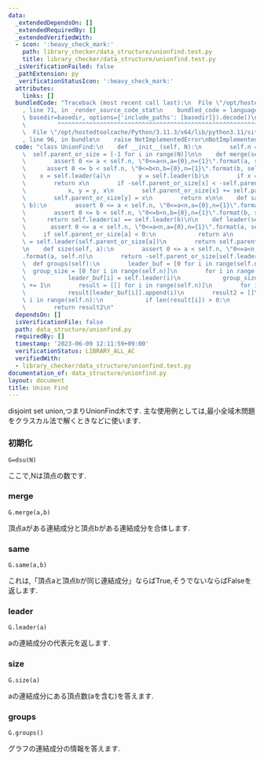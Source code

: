 ```yaml
---
data:
  _extendedDependsOn: []
  _extendedRequiredBy: []
  _extendedVerifiedWith:
  - icon: ':heavy_check_mark:'
    path: library_checker/data_structure/unionfind.test.py
    title: library_checker/data_structure/unionfind.test.py
  _isVerificationFailed: false
  _pathExtension: py
  _verificationStatusIcon: ':heavy_check_mark:'
  attributes:
    links: []
  bundledCode: "Traceback (most recent call last):\n  File \"/opt/hostedtoolcache/Python/3.11.3/x64/lib/python3.11/site-packages/onlinejudge_verify/documentation/build.py\"\
    , line 71, in _render_source_code_stat\n    bundled_code = language.bundle(stat.path,\
    \ basedir=basedir, options={'include_paths': [basedir]}).decode()\n          \
    \         ^^^^^^^^^^^^^^^^^^^^^^^^^^^^^^^^^^^^^^^^^^^^^^^^^^^^^^^^^^^^^^^^^^^^^^^^^^^^^^^^^\n\
    \  File \"/opt/hostedtoolcache/Python/3.11.3/x64/lib/python3.11/site-packages/onlinejudge_verify/languages/python.py\"\
    , line 96, in bundle\n    raise NotImplementedError\nNotImplementedError\n"
  code: "class UnionFind:\n    def __init__(self, N):\n        self.n = N\n      \
    \  self.parent_or_size = [-1 for i in range(N)]\n\n    def merge(self, a, b):\n\
    \        assert 0 <= a < self.n, \"0<=a<n,a={0},n={1}\".format(a, self.n)\n  \
    \      assert 0 <= b < self.n, \"0<=b<n,b={0},n={1}\".format(b, self.n)\n    \
    \    x = self.leader(a)\n        y = self.leader(b)\n        if x == y:\n    \
    \        return x\n        if -self.parent_or_size[x] < -self.parent_or_size[y]:\n\
    \            x, y = y, x\n        self.parent_or_size[x] += self.parent_or_size[y]\n\
    \        self.parent_or_size[y] = x\n        return x\n\n    def same(self, a,\
    \ b):\n        assert 0 <= a < self.n, \"0<=a<n,a={0},n={1}\".format(a, self.n)\n\
    \        assert 0 <= b < self.n, \"0<=b<n,b={0},n={1}\".format(b, self.n)\n  \
    \      return self.leader(a) == self.leader(b)\n\n    def leader(self, a):\n \
    \       assert 0 <= a < self.n, \"0<=a<n,a={0},n={1}\".format(a, self.n)\n   \
    \     if self.parent_or_size[a] < 0:\n            return a\n        self.parent_or_size[a]\
    \ = self.leader(self.parent_or_size[a])\n        return self.parent_or_size[a]\n\
    \n    def size(self, a):\n        assert 0 <= a < self.n, \"0<=a<n,a={0},n={1}\"\
    .format(a, self.n)\n        return -self.parent_or_size[self.leader(a)]\n\n  \
    \  def groups(self):\n        leader_buf = [0 for i in range(self.n)]\n      \
    \  group_size = [0 for i in range(self.n)]\n        for i in range(self.n):\n\
    \            leader_buf[i] = self.leader(i)\n            group_size[leader_buf[i]]\
    \ += 1\n        result = [[] for i in range(self.n)]\n        for i in range(self.n):\n\
    \            result[leader_buf[i]].append(i)\n        result2 = []\n        for\
    \ i in range(self.n):\n            if len(result[i]) > 0:\n                result2.append(result[i])\n\
    \        return result2\n"
  dependsOn: []
  isVerificationFile: false
  path: data_structure/unionfind.py
  requiredBy: []
  timestamp: '2023-06-09 12:11:59+09:00'
  verificationStatus: LIBRARY_ALL_AC
  verifiedWith:
  - library_checker/data_structure/unionfind.test.py
documentation_of: data_structure/unionfind.py
layout: document
title: Union Find
---
```


disjoint set union,つまりUnionFind木です. 主な使用例としては,最小全域木問題をクラスカル法で解くときなどに使います.

### 初期化

```
G=dsu(N)
```
ここで,Nは頂点の数です.

### merge

```
G.merge(a,b)
```
頂点aがある連結成分と頂点bがある連結成分を合体します.

### same

```
G.same(a,b)
```
これは,「頂点aと頂点bが同じ連結成分」ならばTrue,そうでないならばFalseを返します.

### leader

```
G.leader(a)
```
aの連結成分の代表元を返します.

### size

```
G.size(a)
```
aの連結成分にある頂点数(aを含む)を答えます.

### groups

```
G.groups()
```
グラフの連結成分の情報を答えます.